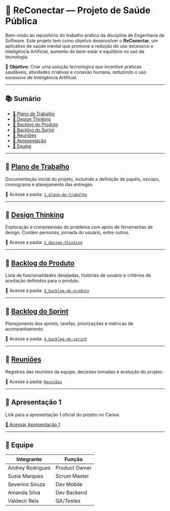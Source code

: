 # 🧠 ReConectar — Projeto de Saúde Pública

Bem-vindo ao repositório do trabalho prático da disciplina de Engenharia de Software. Este projeto tem como objetivo desenvolver o **ReConectar**, um aplicativo de saúde mental que promove a redução do uso excessivo e Inteligência Artificial, aumento do bem-estar e equilíbrio no uso da tecnologia.

🎯 **Objetivo:** Criar uma solução tecnológica que incentive práticas saudáveis, atividades criativas e conexão humana, reduzindo o uso excessivo de Inteligência Artificial.

---

## 📚 Sumário

- [📌 Plano de Trabalho](#-plano-de-trabalho)
- [🧩 Design Thinking](#-design-thinking)
- [📝 Backlog do Produto](#-backlog-do-produto)
- [📆 Backlog do Sprint](#-backlog-do-sprint)
- [🧾 Reuniões ](#-reuniões)
- [🎥 Apresentação](#-apresentação)
- [👥 Equipe](#-equipe)

---

## 📌 [Plano de Trabalho](1_plano-de-trabalho)

Documentação inicial do projeto, incluindo a definição de papéis, escopo, cronograma e planejamento das entregas.

📁 Acesse a pasta: [`1_plano-de-trabalho`](1_plano-de-trabalho)

---

## 🧩 [Design Thinking](2_design-thinking)

Exploração e compreensão do problema com apoio de ferramentas de design. Contém personas, jornada do usuário, entre outros.

📁 Acesse a pasta: [`2_design-thinking`](2_design-thinking)

---

## 📝 [Backlog do Produto](3_backlog-do-produto)

Lista de funcionalidades desejadas, histórias de usuário e critérios de aceitação definidos para o produto.

📁 Acesse a pasta: [`3_backlog-do-produto`](3_backlog-do-produto)

---

## 📆 [Backlog do Sprint](4_backlog-do-sprint)

Planejamento dos sprints, tarefas, priorizações e métricas de acompanhamento.

📁 Acesse a pasta: [`4_backlog-do-sprint`](4_backlog-do-sprint)

---

## 🧾 [Reuniões](Reuniões)

Registros das reuniões da equipe, decisões tomadas e evolução do projeto.

📁 Acesse a pasta: [`Reuniões`](Reuniões)

---

## 🎥 Apresentação 1

Link para a apresentação 1 oficial do projeto no Canva:

[🔗 Acessar Apresentação 1](https://www.canva.com/design/DAGnPecSDRQ/iWoe7EI21W3wMrb5n-RF9A/edit?utm_content=DAGnPecSDRQ&utm_campaign=designshare&utm_medium=link2&utm_source=sharebutton)

---

## 👥 Equipe

| Integrante       | Função           |
|------------------|------------------|
| Andrey Rodrigues | Product Owner    |
| Susie Marques    | Scrum Master     |
| Severino Souza   | Dev Mobile       |
| Amanda Silva     | Dev Backend      |
| Valdecir Reis    | QA/Testes        |
